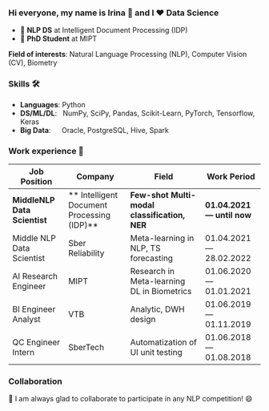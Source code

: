 ### Hi everyone, my name is Irina 👋 and I ❤️ Data Science

- 🔭 **NLP DS** at Intelligent Document Processing (IDP)  
- 🌱 **PhD Student** at MIPT

**Field of interests**: Natural Language Processing (NLP), Computer Vision (CV), Biometry

### Skills 🛠️
- **Languages**:        Python
- **DS/ML/DL**: &nbsp;  NumPy, SciPy, Pandas, Scikit-Learn, PyTorch, Tensorflow, Keras
- **Big Data**:  &emsp; Oracle, PostgreSQL, Hive, Spark

### Work experience 👔
| Job Position          | Company        | Field                           | Work Period                |
| --------------------- | -------------- | ------------------------------- | -------------------------- |
| **MiddleNLP Data Scientist**     | ** Intelligent Document Processing (IDP)**    | **Few-shot Multi-modal classification, NER**      | **01.04.2021 — until now** |
| Middle NLP Data Scientist  | Sber Reliability | Meta-learning in NLP, TS forecasting        | 01.04.2021 — 28.02.2022    |
| AI Research Engineer    | MIPT  | Research in Meta-learning DL in Biometrics   | 01.06.2020 — 01.01.2021 |
| BI Engineer Analyst  | VTB     | Analytic, DWH design | 01.06.2019 — 01.11.2019    |
| QC Engineer Intern | SberTech    | Automatization of UI unit testing      | 01.06.2018 — 01.08.2018    |


### Collaboration
👯 I am always glad to collaborate to participate in any NLP competition! 😄

<!--
**IrinaArmstrong/IrinaArmstrong** is a ✨ _special_ ✨ repository because its `README.md` (this file) appears on your GitHub profile.

Here are some ideas to get you started:

- 🔭 I’m currently working on ...
- 🌱 I’m currently learning ...
- 👯 I’m looking to collaborate on ...
- 🤔 I’m looking for help with ...
- 💬 Ask me about ...
- 📫 How to reach me: ...
- 😄 Pronouns: ...
- ⚡ Fun fact: ...
-->
